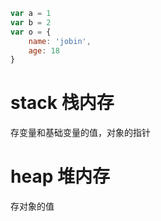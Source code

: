 

```js
var a = 1
var b = 2
var o = {
    name: 'jobin',
    age: 18
}
```

# stack 栈内存
存变量和基础变量的值，对象的指针

# heap 堆内存
存对象的值